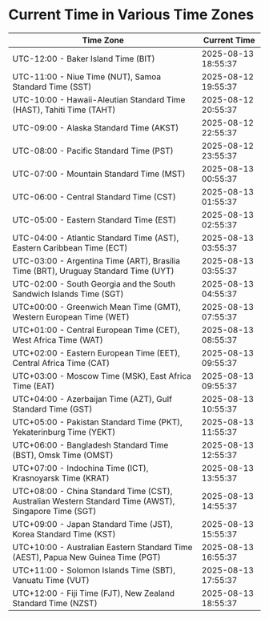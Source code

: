 # Current Time in Various Time Zones

| Time Zone | Current Time |
|-----------|--------------|
| UTC-12:00 - Baker Island Time (BIT) | 2025-08-13 18:55:37 |
| UTC-11:00 - Niue Time (NUT), Samoa Standard Time (SST) | 2025-08-12 19:55:37 |
| UTC-10:00 - Hawaii-Aleutian Standard Time (HAST), Tahiti Time (TAHT) | 2025-08-12 20:55:37 |
| UTC-09:00 - Alaska Standard Time (AKST) | 2025-08-12 22:55:37 |
| UTC-08:00 - Pacific Standard Time (PST) | 2025-08-12 23:55:37 |
| UTC-07:00 - Mountain Standard Time (MST) | 2025-08-13 00:55:37 |
| UTC-06:00 - Central Standard Time (CST) | 2025-08-13 01:55:37 |
| UTC-05:00 - Eastern Standard Time (EST) | 2025-08-13 02:55:37 |
| UTC-04:00 - Atlantic Standard Time (AST), Eastern Caribbean Time (ECT) | 2025-08-13 03:55:37 |
| UTC-03:00 - Argentina Time (ART), Brasília Time (BRT), Uruguay Standard Time (UYT) | 2025-08-13 03:55:37 |
| UTC-02:00 - South Georgia and the South Sandwich Islands Time (SGT) | 2025-08-13 04:55:37 |
| UTC±00:00 - Greenwich Mean Time (GMT), Western European Time (WET) | 2025-08-13 07:55:37 |
| UTC+01:00 - Central European Time (CET), West Africa Time (WAT) | 2025-08-13 08:55:37 |
| UTC+02:00 - Eastern European Time (EET), Central Africa Time (CAT) | 2025-08-13 09:55:37 |
| UTC+03:00 - Moscow Time (MSK), East Africa Time (EAT) | 2025-08-13 09:55:37 |
| UTC+04:00 - Azerbaijan Time (AZT), Gulf Standard Time (GST) | 2025-08-13 10:55:37 |
| UTC+05:00 - Pakistan Standard Time (PKT), Yekaterinburg Time (YEKT) | 2025-08-13 11:55:37 |
| UTC+06:00 - Bangladesh Standard Time (BST), Omsk Time (OMST) | 2025-08-13 12:55:37 |
| UTC+07:00 - Indochina Time (ICT), Krasnoyarsk Time (KRAT) | 2025-08-13 13:55:37 |
| UTC+08:00 - China Standard Time (CST), Australian Western Standard Time (AWST), Singapore Time (SGT) | 2025-08-13 14:55:37 |
| UTC+09:00 - Japan Standard Time (JST), Korea Standard Time (KST) | 2025-08-13 15:55:37 |
| UTC+10:00 - Australian Eastern Standard Time (AEST), Papua New Guinea Time (PGT) | 2025-08-13 16:55:37 |
| UTC+11:00 - Solomon Islands Time (SBT), Vanuatu Time (VUT) | 2025-08-13 17:55:37 |
| UTC+12:00 - Fiji Time (FJT), New Zealand Standard Time (NZST) | 2025-08-13 18:55:37 |
